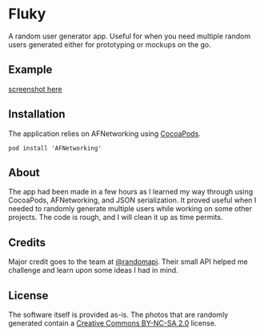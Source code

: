 # Fluky

A random user generator app. Useful for when you need multiple random users generated either for prototyping or mockups on the go. 

## Example
[screenshot here](http://wayfinder.co/pathways/53076566da97d9aa54000036/using-sketch-like-a-boss)

## Installation
The application relies on AFNetworking using [CocoaPods](http://guides.cocoapods.org/using/using-cocoapods.html#creating-a-new-xcode-project-with-cocoapods).

```
pod install 'AFNetworking'
```
## About
The app had been made in a few hours as I learned my way through using CocoaPods, AFNetworking, and JSON serialization. It proved useful when I needed to randomly generate multiple users while working on some other projects. The code is rough, and I will clean it up as time permits.

## Credits
Major credit goes to the team at [@randomapi](https://twitter.com/randomapi). Their small API helped me challenge and learn upon some ideas I had in mind. 

## License
The software itself is provided as-is. 
The photos that are randomly generated contain a [Creative Commons BY-NC-SA 2.0](http://creativecommons.org/licenses/by-nc-sa/2.0/deed.en) license. 
